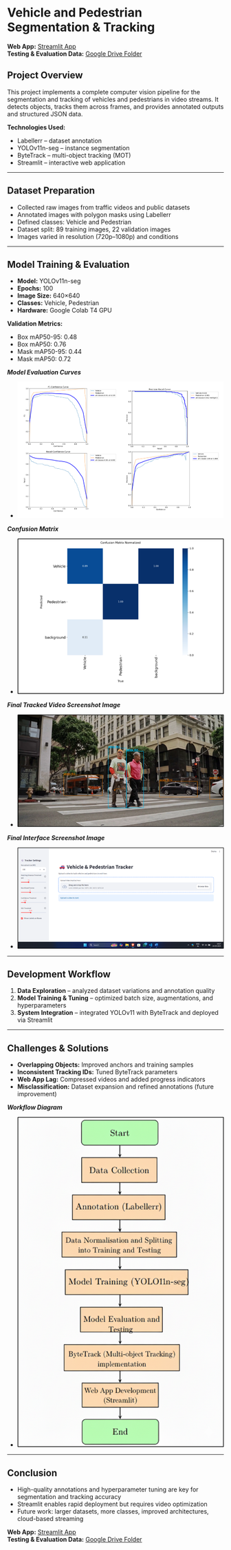 # Vehicle and Pedestrian Segmentation & Tracking

**Web App:** [Streamlit App](https://vehicle-and-pedestrian.streamlit.app/)  
**Testing & Evaluation Data:** [Google Drive Folder](https://drive.google.com/drive/folders/14WCTRHgzAPkKS2EeNOwC9tG27xJZALDt)

## Project Overview
This project implements a complete computer vision pipeline for the segmentation and tracking of vehicles and pedestrians in video streams. It detects objects, tracks them across frames, and provides annotated outputs and structured JSON data.  

**Technologies Used:**  
- Labellerr – dataset annotation  
- YOLOv11n-seg – instance segmentation  
- ByteTrack – multi-object tracking (MOT)  
- Streamlit – interactive web application  

---

## Dataset Preparation
- Collected raw images from traffic videos and public datasets  
- Annotated images with polygon masks using Labellerr  
- Defined classes: Vehicle and Pedestrian  
- Dataset split: 89 training images, 22 validation images  
- Images varied in resolution (720p–1080p) and conditions  

---

## Model Training & Evaluation
- **Model:** YOLOv11n-seg  
- **Epochs:** 100  
- **Image Size:** 640×640  
- **Classes:** Vehicle, Pedestrian  
- **Hardware:** Google Colab T4 GPU  

**Validation Metrics:**  
- Box mAP50-95: 0.48  
- Box mAP50: 0.76  
- Mask mAP50-95: 0.44  
- Mask mAP50: 0.72  

***Model Evaluation Curves***
- ![Model Evaluation Curves](utils/image-0.png)

***Confusion Matrix***
- ![Confusion Matrix](utils/image-1.png)

***Final Tracked Video Screenshot Image***
- ![Final Tracked Video Screenshot Image](utils/image-2.png)

***Final Interface Screenshot Image***
- ![Final Interface Screenshot Image](utils/image-3.png)
---

## Development Workflow
1. **Data Exploration** – analyzed dataset variations and annotation quality  
2. **Model Training & Tuning** – optimized batch size, augmentations, and hyperparameters  
3. **System Integration** – integrated YOLOv11 with ByteTrack and deployed via Streamlit  

---

## Challenges & Solutions
- **Overlapping Objects:** Improved anchors and training samples  
- **Inconsistent Tracking IDs:** Tuned ByteTrack parameters  
- **Web App Lag:** Compressed videos and added progress indicators  
- **Misclassification:** Dataset expansion and refined annotations (future improvement)  

***Workflow Diagram***
- ![Workflow Diagram](utils/image-4.png)

---

## Conclusion
- High-quality annotations and hyperparameter tuning are key for segmentation and tracking accuracy  
- Streamlit enables rapid deployment but requires video optimization  
- Future work: larger datasets, more classes, improved architectures, cloud-based streaming  

**Web App:** [Streamlit App](https://vehicle-and-pedestrian.streamlit.app/)  
**Testing & Evaluation Data:** [Google Drive Folder](https://drive.google.com/drive/folders/14WCTRHgzAPkKS2EeNOwC9tG27xJZALDt)
